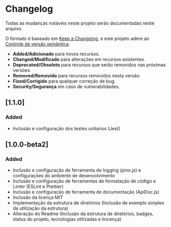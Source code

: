 # Changelog

Todas as mudanças notáveis ​​neste projeto serão documentadas neste arquivo.

O formato é baseado em [Keep a Changelog](https://keepachangelog.com/en/1.0.0/), e este projeto adere ao [Controle de versão semântica](https://semver.org/spec/v2.0.0.html).

- **Added/Adicionado** para novos recursos.
- **Changed/Modificado** para alterações em recursos existentes.
- **Deprecated/Obsoleto** para recursos que serão removidos nas próximas versões.
- **Removed/Removido** para recursos removidos nesta versão.
- **Fixed/Corrigido** para qualquer correção de bug.
- **Security/Segurança** em caso de vulnerabilidades.

## [1.1.0]

### Added

- Inclusão e configuração dos testes unitarios (Jest)

## [1.0.0-beta2]

### Added

- Inclusão e configuração de ferramenta de logging (pino.js) e configurações do ambiente de desenvolvimento
- Inclusão e configuração de ferramentas de formatação de código e Linter (ESLint e Prettier)
- Inclusão e configuração de ferramenta de documentação (ApiDoc.js)
- Inclusão da licença MIT
- Implementação da estrutura de diretórios (Inclusão de exemplo simples da utilização da estrutura)
- Alteração do Readme (Inclusão da estrutura de diretórios, badges, status do projeto, tecnologias utilizadas e lincença)
